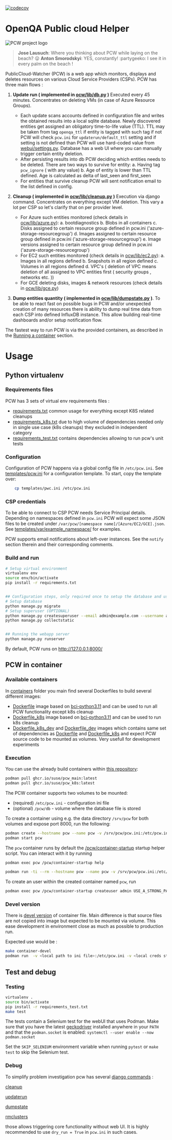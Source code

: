 [![codecov](https://codecov.io/gh/SUSE/pcw/branch/master/graph/badge.svg)](https://codecov.io/gh/SUSE/pcw)

# OpenQA Public cloud Helper

![PCW project logo](https://repository-images.githubusercontent.com/140823511/394bbeff-cd84-42f2-8a36-b4cd3923e4be)
> **Jose Lausuch**: Where you thinking about PCW while laying on the beach? :stuck_out_tongue:
> **Anton Smorodskyi**: YES, constantly! :partygeeko: I see it in every palm on the beach !

PublicCloud-Watcher (PCW) is a web app which monitors, displays and deletes resources on various Cloud Service Providers (CSPs).
PCW has three main flows :

1. **Update run ( implemented in [ocw/lib/db.py](ocw/lib/db.py) )** Executed every 45 minutes. Concentrates on deleting VMs (in case of Azure Resource Groups).
    - Each update scans accounts defined in configuration file and writes the obtained results into a local sqlite database. Newly discovered entities get assigned an obligatory time-to-life value (TTL). TTL may be taken from tag `openqa_ttl` if entity is tagged with such tag if not PCW will check `pcw.ini` for `updaterun/default_ttl` setting and if setting is not defined than PCW will use hard-coded value from [webui/settings.py](webui/settings.py). Database has a web UI where you can manually trigger certain entity deletion.
    - After persisting results into db PCW deciding which entities needs to be deleted. There are two ways to survive for entity:
        a. Having tag `pcw_ignore` ( with any value)
        b. Age of entity is lower than TTL defined. Age is calculated as delta of last_seen and first_seen
    - For entities that survive cleanup PCW will sent notification email to the list defined in config.

2. **Cleanup ( implemented in [ocw/lib/cleanup.py](ocw/lib/cleanup.py) )** Execution via django command. Concentrates on everything except VM deletion. This vary a lot per CSP so let's clarify that on per provider level.
    - For Azure such entities monitored (check details in [ocw/lib/azure.py](ocw/lib/azure.py)):
        a. bootdiagnostics
        b. Blobs in all containers
        c. Disks assigned to certain resource group defined in pcw.ini ('azure-storage-resourcegroup')
        d. Images assigned to certain resource group defined in pcw.ini ('azure-storage-resourcegroup')
        e. Image versions assigned to certain resource group defined in pcw.ini  ('azure-storage-resourcegroup')
    - For EC2 such entities monitored (check details in [ocw/lib/ec2.py](ocw/lib/ec2.py)):
        a. Images in all regions defined
        b. Snapshots in all region defined
        c. Volumes in all regions defined
        d. VPC's ( deletion of VPC means deletion of all assigned to VPC entities first ( security groups , networks etc. ))
    - For GCE deleting disks, images & network resources (check details in [ocw/lib/gce.py](ocw/lib/gce.py))
3. **Dump entities quantity ( implemented in [ocw/lib/dumpstate.py](ocw/lib/dumpstate.py) )**. To be able to react fast on possible bugs in PCW and/or unexpected creation of many resources there is ability to dump real time data from each CSP into defined InfluxDB instance. This allow building real-time dashboards and/or setup  notification flow.


The fastest way to run PCW is via the provided containers, as described in the [Running a container](#running-a-container) section.

# Usage

## Python virtualenv

### Requirements files

PCW has 3 sets of virtual env requirements files :
 - [requirements.txt](requirements.txt) common usage for everything except K8S related cleanups
 - [requirements_k8s.txt](requirements_k8s.txt) due to high volume of dependencies needed only in single use case (k8s cleanups) they excluded in independent category
 - [requirements_test.txt](requirements_test.txt) contains dependencies allowing to run pcw's unit tests

### Configuration
Configuration of PCW happens via a global config file in `/etc/pcw.ini`. See [templates/pcw.ini](templates/pcw.ini) for a configuration template. To start, copy the template over:

```bash
    cp templates/pwc.ini /etc/pcw.ini
```

### CSP credentials
To be able to connect to CSP PCW needs Service Principal details. Depending on namespaces defined in `pcw.ini`  PCW will expect some JSON files to be created
under `/var/pcw/[namespace name]/[Azure/EC2/GCE].json`. See [templates/var/example_namespace/](templates/var/example_namespace/) for examples.

PCW supports email notifications about left-over instances. See the `notify` section therein and their corresponding comments.

### Build and run

```bash
# Setup virtual environment
virtualenv env
source env/bin/activate
pip install -r requirements.txt


## Configuration steps, only required once to setup the database and user
# Setup database
python manage.py migrate
# Setup superuser (OPTIONAL)
python manage.py createsuperuser --email admin@example.com --username admin
python manage.py collectstatic


## Running the webapp server
python manage.py runserver
```

By default, PCW runs on http://127.0.0.1:8000/

## PCW in container

### Available containers

In [containers](containers/) folder you main find several Dockerfiles to build several different images:

 - [Dockerfile](containers/Dockerfile) image based on [bci-python3.11](https://registry.suse.com/categories/bci-devel/repositories/bci-python311) and can be used to run all PCW functionality except k8s cleanup
 - [Dockerfile_k8s](containers/Dockerfile_k8s) image based on [bci-python3.11](https://registry.suse.com/categories/bci-devel/repositories/bci-python311) and can be used to run k8s cleanup
 - [Dockerfile_k8s_dev](containers/Dockerfile_k8s_dev) and [Dockerfile_dev](containers/Dockerfile_dev) images which contains same set of dependencies as [Dockerfile](containers/Dockerfile) and [Dockerfile_k8s](containers/Dockerfile_k8s) and expect PCW source code to be mounted as volumes. Very usefull for development experiments

### Execution

You can use the already build containers within [this repository](https://github.com/orgs/SUSE/packages?repo_name=pcw):

```bash
podman pull ghcr.io/suse/pcw_main:latest
podman pull ghcr.io/suse/pcw_k8s:latest
```

The PCW container supports two volumes to be mounted:

* (required) `/etc/pcw.ini` - configuration ini file
* (optional) `/pcw/db` - volume where the database file is stored

To create a container using e.g. the data directory `/srv/pcw` for both volumes and expose port 8000, run the following:

```bash
podman create --hostname pcw --name pcw -v /srv/pcw/pcw.ini:/etc/pcw.ini -v /srv/pcw/db:/pcw/db -v <local creds storage>:/var/pcw -p 8000:8000/tcp ghcr.io/suse/pcw_main:latest
podman start pcw
```

The `pcw` container runs by default the [/pcw/container-startup](containers/container-startup) startup helper script. You can interact with it by running

```bash
podman exec pcw /pcw/container-startup help

podman run -ti --rm --hostname pcw --name pcw -v /srv/pcw/pcw.ini:/etc/pcw.ini -v <local creds storage>:/var/pcw -v /srv/pcw/db:/pcw/db -p 8000:8000/tcp ghcr.io/suse/pcw_main:latest /pcw/container-startup help
```

To create an user within the created container named `pcw`, run

```bash
podman exec pcw /pcw/container-startup createuser admin USE_A_STRONG_PASSWORD
```

### Devel version

There is [devel version](containers/Dockerfile_dev) of container file. Main difference is that source files are not copied into image but expected to be mounted via volume. This ease development in environment close as much as possible to production run.

Expected use would be :

```bash
make container-devel
podman run  -v <local path to ini file>:/etc/pcw.ini -v <local creds storage>:/var/pcw -v <path to this folder>:/pcw  -t pcw-devel "python3 manage.py <any command available>"
```

## Test and debug

### Testing

```bash
virtualenv .
source bin/activate
pip install -r requirements_test.txt
make test
```

The tests contain a Selenium test for the webUI that uses Podman.  Make sure that you have the latest [geckodriver](https://github.com/mozilla/geckodriver/releases) installed anywhere in your `PATH` and that the `podman.socket` is enabled:
`systemctl --user enable --now podman.socket`

Set the `SKIP_SELENIUM` environment variable when running `pytest` or `make test` to skip the Selenium test.

### Debug

To simplify problem investigation pcw has several [django commands](https://docs.djangoproject.com/en/3.1/howto/custom-management-commands/) :

[cleanup](ocw/management/commands/cleanup.py)

[updaterun](ocw/management/commands/updaterun.py)

[dumpstate](ocw/management/commands/dumpstate.py)

[rmclusters](ocw/management/commands/rmclusters.py)

those allows triggering core functionality without web UI. It is highly recommended to use `dry_run = True` in `pcw.ini` in
such cases.
